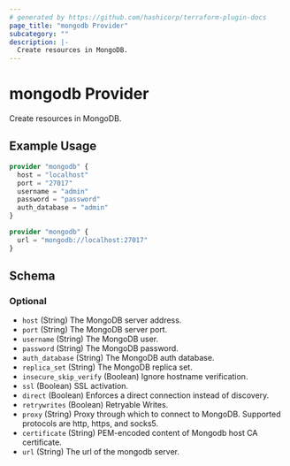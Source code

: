 ```yaml
---
# generated by https://github.com/hashicorp/terraform-plugin-docs
page_title: "mongodb Provider"
subcategory: ""
description: |-
  Create resources in MongoDB.
---
```


# mongodb Provider

Create resources in MongoDB.

## Example Usage

```terraform
provider "mongodb" {
  host = "localhost"
  port = "27017"
  username = "admin"
  password = "password"
  auth_database = "admin"
}

provider "mongodb" {
  url = "mongodb://localhost:27017"
}
```

<!-- schema generated by tfplugindocs -->
## Schema

### Optional

- `host` (String) The MongoDB server address.
- `port` (String) The MongoDB server port.
- `username` (String) The MongoDB user.
- `password` (String) The MongoDB password.
- `auth_database` (String) The MongoDB auth database.
- `replica_set` (String) The MongoDB replica set.
- `insecure_skip_verify` (Boolean) Ignore hostname verification.
- `ssl` (Boolean) SSL activation.
- `direct` (Boolean) Enforces a direct connection instead of discovery.
- `retrywrites` (Boolean) Retryable Writes.
- `proxy` (String) Proxy through which to connect to MongoDB. Supported protocols are http, https, and socks5.
- `certificate` (String) PEM-encoded content of Mongodb host CA certificate.
- `url` (String) The url of the mongodb server.
